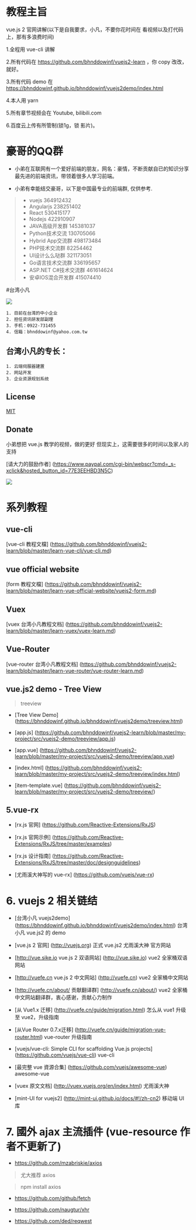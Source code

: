 # 教程主旨

vue.js 2 官网讲解(以下是自我要求，小凡，不要你花时间在 看视频以及打代码上，那有多浪费时间)

1.全程用 vue-cli 讲解

2.所有代码在 https://github.com/bhnddowinf/vuejs2-learn ，你 copy 改改，就好。

3.所有代码 demo 在 https://bhnddowinf.github.io/bhnddowinf/vuejs2demo/index.html

4.本人用 yarn

5.所有章节视频会在 Youtube, bilibili.com

6.百度云上传有所管制(锁1g，锁 影片)。

# 豪哥的QQ群

- 小弟在互联网有一个爱好前端的朋友，网名：豪情，不断贡献自已的知识分享最先进的前端资讯，带领着很多人学习前端。

- 小弟有幸能结交豪哥，以下是中国最专业的前端群, 仅供参考.

> * vuejs 364912432
> * Angularjs 238251402
> * React 530415177
> * Nodejs 422910907
> * JAVA高级开发群 145381037
> * Python技术交流 130705066
> * Hybrid App交流群 498173484
> * PHP技术交流群 82254462
> * UI设计么么哒群 321173051
> * Go语言技术交流群 336195657
> * ASP.NET C#技术交流群 461614624
> * 安卓IOS混合开发群 415074410




#台湾小凡

![](https://github.com/bhnddowinf/vuejs2-learn/blob/master/me.jpeg?raw=true)

    1. 目前在台湾的中小企业
    2. 担任资讯研发部副理
    3. 手机：0922-731455
    4. 信箱：bhnddowinf@yahoo.com.tw

## 台湾小凡的专长：

    1. 云端伺服器建置
    2. 网站开发
    3. 企业资源规划系统


## License

  [MIT](http://opensource.org/licenses/MIT)

## Donate

  小弟想把 vue.js 教学的视频，做的更好
  但现实上，这需要很多的时间以及家人的支持

 [请大力的鼓励作者] (https://www.paypal.com/cgi-bin/webscr?cmd=_s-xclick&hosted_button_id=77E3EEHBD3N5C)

  ![](https://github.com/bhnddowinf/vuejs-learn/blob/master/03/wechat_qrcode.png)



# 系列教程

## vue-cli

[vue-cli 教程文檔] (https://github.com/bhnddowinf/vuejs2-learn/blob/master/learn-vue-cli/vue-cli.md)

## vue official website

[form 教程文檔] (https://github.com/bhnddowinf/vuejs2-learn/blob/master/learn-vue-official-website/vuejs2-form.md)

## Vuex

[vuex 台湾小凡教程文档] (https://github.com/bhnddowinf/vuejs2-learn/blob/master/learn-vuex/vuex-learn.md)


## Vue-Router

[vue-router 台湾小凡教程文档] (https://github.com/bhnddowinf/vuejs2-learn/blob/master/learn-vue-router/vue-router-learn.md)



## vue.js2 demo - Tree View

> treeview

- [Tree View Demo] (https://bhnddowinf.github.io/bhnddowinf/vuejs2demo/treeview.html)

- [app.js] (https://github.com/bhnddowinf/vuejs2-learn/blob/master/my-project/src/vuejs2-demo/treeview/app.js)

- [app.vue] (https://github.com/bhnddowinf/vuejs2-learn/blob/master/my-project/src/vuejs2-demo/treeview/app.vue)

- [index.html] (https://github.com/bhnddowinf/vuejs2-learn/blob/master/my-project/src/vuejs2-demo/treeview/index.html)

- [item-template.vue] (https://github.com/bhnddowinf/vuejs2-learn/blob/master/my-project/src/vuejs2-demo/treeview/)

## 5.vue-rx

- [rx.js 官网] (https://github.com/Reactive-Extensions/RxJS)

- [rx.js 官网示例] (https://github.com/Reactive-Extensions/RxJS/tree/master/examples)

- [rx.js 设计指南] (https://github.com/Reactive-Extensions/RxJS/tree/master/doc/designguidelines)

- [尤雨溪大神写的 vue-rx] (https://github.com/vuejs/vue-rx)

# 6. vuejs 2 相关链结

- [台湾小凡 vuejs2demo] (https://bhnddowinf.github.io/bhnddowinf/vuejs2demo/index.html) 台湾小凡 vue.js2 的 demo

- [vue.js 2 官网] (http://vuejs.org) 正式 vue.js2 尤雨溪大神 官方网站

- [http://vue.sike.io vue.js 2 双语网站] (http://vue.sike.io) vue2 全家桶双语网站

- [http://vuefe.cn vue.js 2 中文网站] (http://vuefe.cn) vue2 全家桶中文网站

- [http://vuefe.cn/about/ 贡献翻译群] (http://vuefe.cn/about/) vue2 全家桶中文网站翻译群，衷心感谢，贡献心力制作

- [从 Vue1.x 迁移] (http://vuefe.cn/guide/migration.html) 怎么从 vue1 升级至 vue2，升级指南

- [从Vue Router 0.7.x迁移] (http://vuefe.cn/guide/migration-vue-router.html) vue-router 升级指南

- [vuejs/vue-cli: Simple CLI for scaffolding Vue.js projects] (https://github.com/vuejs/vue-cli) vue-cli

- [最完整 vue 資源合集] (https://github.com/vuejs/awesome-vue) awesome-vue

- [vuex 原文文档] (http://vuex.vuejs.org/en/index.html) 尤雨溪大神

- [mint-UI for vuejs2] (http://mint-ui.github.io/docs/#!/zh-cn2) 移动端 UI 库

# 7. 國外 ajax 主流插件 (vue-resource 作者不更新了)

- https://github.com/mzabriskie/axios

> 尤大推荐 axios

> npm install axios


- https://github.com/github/fetch

- https://github.com/naugtur/xhr

- https://github.com/ded/reqwest

